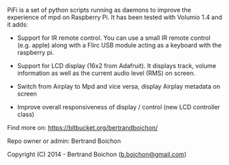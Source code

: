
PiFi is a set of python scripts running as daemons to improve the experience of mpd on Raspberry Pi.
It has been tested with Volumio 1.4 and it adds:

* Support for IR remote control.
  You can use a small IR remote control (e.g. apple) along with a Flirc USB module acting as a keyboard with the raspberry pi.

* Support for LCD display (16x2 from Adafruit).
  It displays track, volume information as well as the current audio level (RMS) on screen.

* Switch from Airplay to Mpd and vice versa, display Airplay metadata on screen

* Improve overall responsiveness of display / control (new LCD controller class)


Find more on: https://bitbucket.org/bertrandboichon/

Repo owner or admin: Bertrand Boichon

Copyright (C) 2014 - Bertrand Boichon (b.boichon@gmail.com)